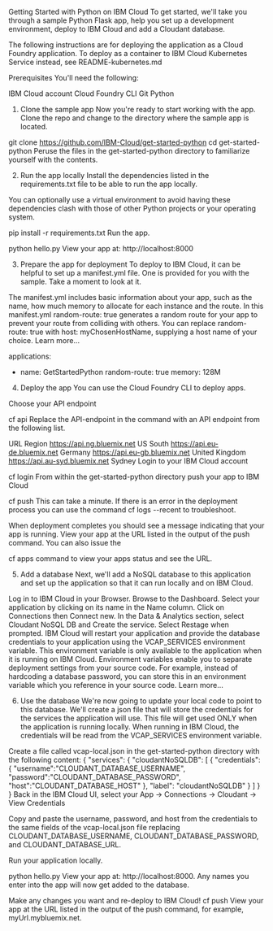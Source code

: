 Getting Started with Python on IBM Cloud
To get started, we'll take you through a sample Python Flask app, help you set up a development environment, deploy to IBM Cloud and add a Cloudant database.

The following instructions are for deploying the application as a Cloud Foundry application. To deploy as a container to IBM Cloud Kubernetes Service instead, see README-kubernetes.md

Prerequisites
You'll need the following:

IBM Cloud account
Cloud Foundry CLI
Git
Python
1. Clone the sample app
Now you're ready to start working with the app. Clone the repo and change to the directory where the sample app is located.

git clone https://github.com/IBM-Cloud/get-started-python
cd get-started-python
Peruse the files in the get-started-python directory to familiarize yourself with the contents.

2. Run the app locally
Install the dependencies listed in the requirements.txt file to be able to run the app locally.

You can optionally use a virtual environment to avoid having these dependencies clash with those of other Python projects or your operating system.

pip install -r requirements.txt
Run the app.

python hello.py
View your app at: http://localhost:8000

3. Prepare the app for deployment
To deploy to IBM Cloud, it can be helpful to set up a manifest.yml file. One is provided for you with the sample. Take a moment to look at it.

The manifest.yml includes basic information about your app, such as the name, how much memory to allocate for each instance and the route. In this manifest.yml random-route: true generates a random route for your app to prevent your route from colliding with others. You can replace random-route: true with host: myChosenHostName, supplying a host name of your choice. Learn more...

applications:
- name: GetStartedPython
  random-route: true
  memory: 128M
4. Deploy the app
You can use the Cloud Foundry CLI to deploy apps.

Choose your API endpoint

cf api <API-endpoint>
Replace the API-endpoint in the command with an API endpoint from the following list.

URL	Region
https://api.ng.bluemix.net	US South
https://api.eu-de.bluemix.net	Germany
https://api.eu-gb.bluemix.net	United Kingdom
https://api.au-syd.bluemix.net	Sydney
Login to your IBM Cloud account

cf login
From within the get-started-python directory push your app to IBM Cloud

cf push
This can take a minute. If there is an error in the deployment process you can use the command cf logs <Your-App-Name> --recent to troubleshoot.

When deployment completes you should see a message indicating that your app is running. View your app at the URL listed in the output of the push command. You can also issue the

cf apps
command to view your apps status and see the URL.

5. Add a database
Next, we'll add a NoSQL database to this application and set up the application so that it can run locally and on IBM Cloud.

Log in to IBM Cloud in your Browser. Browse to the Dashboard. Select your application by clicking on its name in the Name column.
Click on Connections then Connect new.
In the Data & Analytics section, select Cloudant NoSQL DB and Create the service.
Select Restage when prompted. IBM Cloud will restart your application and provide the database credentials to your application using the VCAP_SERVICES environment variable. This environment variable is only available to the application when it is running on IBM Cloud.
Environment variables enable you to separate deployment settings from your source code. For example, instead of hardcoding a database password, you can store this in an environment variable which you reference in your source code. Learn more...

6. Use the database
We're now going to update your local code to point to this database. We'll create a json file that will store the credentials for the services the application will use. This file will get used ONLY when the application is running locally. When running in IBM Cloud, the credentials will be read from the VCAP_SERVICES environment variable.

Create a file called vcap-local.json in the get-started-python directory with the following content:
{
  "services": {
    "cloudantNoSQLDB": [
      {
        "credentials": {
          "username":"CLOUDANT_DATABASE_USERNAME",
          "password":"CLOUDANT_DATABASE_PASSWORD",
          "host":"CLOUDANT_DATABASE_HOST"
        },
        "label": "cloudantNoSQLDB"
      }
    ]
  }
}
Back in the IBM Cloud UI, select your App -> Connections -> Cloudant -> View Credentials

Copy and paste the username, password, and host from the credentials to the same fields of the vcap-local.json file replacing CLOUDANT_DATABASE_USERNAME, CLOUDANT_DATABASE_PASSWORD, and CLOUDANT_DATABASE_URL.

Run your application locally.

python hello.py
View your app at: http://localhost:8000. Any names you enter into the app will now get added to the database.

Make any changes you want and re-deploy to IBM Cloud!
cf push
View your app at the URL listed in the output of the push command, for example, myUrl.mybluemix.net.
